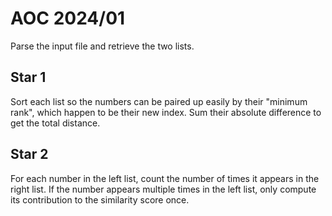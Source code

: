 # AOC 2024/01

Parse the input file and retrieve the two lists.

## Star 1

Sort each list so the numbers can be paired up easily by their "minimum rank", which happen to be their new index.
Sum their absolute difference to get the total distance.

## Star 2

For each number in the left list, count the number of times it appears in the right list.
If the number appears multiple times in the left list, only compute its contribution to the similarity score once.
